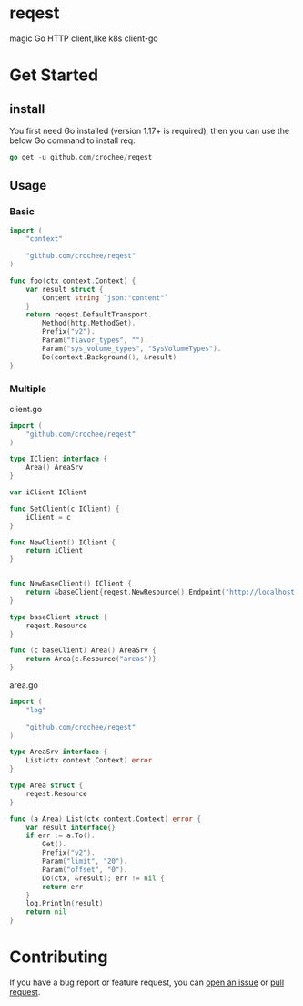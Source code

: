 # reqest
magic Go HTTP client,like k8s client-go
# Get Started
## install
You first need Go installed (version 1.17+ is required), then you can use the below Go command to install req:
```go
go get -u github.com/crochee/reqest
```
## Usage
### Basic
```go
import (
    "context"
    
    "github.com/crochee/reqest"
)

func foo(ctx context.Context) {
	var result struct {
		Content string `json:"content"`
	}
	return reqest.DefaultTransport.
		Method(http.MethodGet).
		Prefix("v2").
		Param("flavor_types", "").
		Param("sys_volume_types", "SysVolumeTypes").
		Do(context.Background(), &result)
}

```
### Multiple
client.go
```go
import (
    "github.com/crochee/reqest"
)

type IClient interface {
    Area() AreaSrv
}

var iClient IClient

func SetClient(c IClient) {
    iClient = c
}

func NewClient() IClient {
    return iClient
}


func NewBaseClient() IClient {
    return &baseClient{reqest.NewResource().Endpoint("http://localhost:80")}
}

type baseClient struct {
    reqest.Resource
}

func (c baseClient) Area() AreaSrv {
    return Area{c.Resource("areas")}
}
```
area.go
```go
import (
    "log"
	
    "github.com/crochee/reqest"
)

type AreaSrv interface {
    List(ctx context.Context) error
}

type Area struct {
    reqest.Resource
}

func (a Area) List(ctx context.Context) error {
    var result interface{}
    if err := a.To().
        Get().
        Prefix("v2").
        Param("limit", "20").
        Param("offset", "0").
        Do(ctx, &result); err != nil {
        return err
    }
    log.Println(result)
    return nil
}
```
# Contributing
If you have a bug report or feature request, you can [open an issue](https://github.com/crochee/reqest/issues/new) or [pull request](https://github.com/crochee/reqest/pulls).
